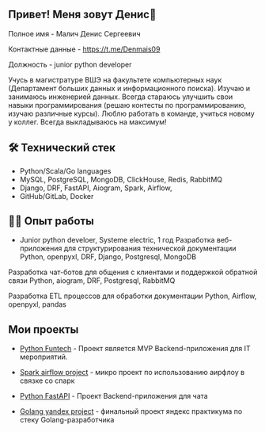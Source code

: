 ## Привет! Меня зовут Денис👋

Полное имя - Малич Денис Сергеевич

Контактные данные - https://t.me/Denmais09

Должность - junior python developer

Учусь в магистратуре ВШЭ на факультете компьютерных наук (Департамент больших данных и информационного поиска). Изучаю и занимаюсь инженерией данных. Всегда стараюсь улучшить свои навыки программирования (решаю контесты по программированию, изучаю различные курсы). Люблю работать в команде, учиться новому у коллег. Всегда выкладываюсь на максимум!


## 🛠 Технический стек
*   Python/Scala/Go languages
*   MySQL, PostgreSQL, MongoDB, ClickHouse, Redis, RabbitMQ
*   Django, DRF, FastAPI, Aiogram, Spark, Airflow,  
*   GitHub/GitLab, Docker

## 👨‍💻 Опыт работы
* Junior python develoer, Systeme electric, 1 год
Разработка веб-приложения для структурирования технической документации
Python, openpyxl, DRF, Django, Postgresql, MongoDB

Разработка чат-ботов для общения с клиентами и поддержкой обратной связи
Python, aiogram, DRF, Postgresql, RabbitMQ

Разработка ETL процессов для обработки документации
Python, Airflow, openpyxl, pandas

## Мои проекты

* [Python Funtech](https://github.com/Denmais/Funtech) - Проект является MVP Backend-приложения для IT мероприятий.

* [Spark airflow project](https://git@github.com:Denmais/Airflow_and_spark) - микро проект по использованию аирфлоу в связке со спарк

* [Python FastAPI](https://github.com/Denmais/FastAPI_Messenger/tree/new) - Проект Backend-приложения для чата

* [Golang yandex project](https://github.com/Denmais/go_final_project/tree/new) - финальный проект яндекс практикума по стеку Golang-разработчика
